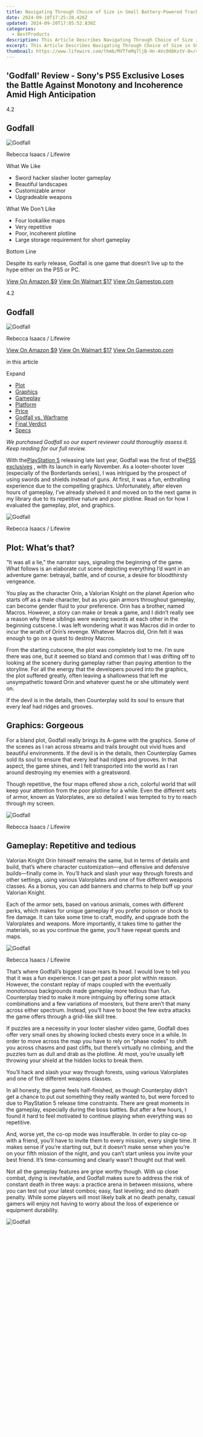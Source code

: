 ```yaml
---
title: Navigating Through Choice of Size in Small Battery-Powered Trackers - A Review on the Most Compact Options Available Today
date: 2024-09-18T17:25:28.426Z
updated: 2024-09-20T17:05:52.830Z
categories:
  - BestProducts
description: This Article Describes Navigating Through Choice of Size in Small Battery-Powered Trackers - A Review on the Most Compact Options Available Today
excerpt: This Article Describes Navigating Through Choice of Size in Small Battery-Powered Trackers - A Review on the Most Compact Options Available Today
thumbnail: https://www.lifewire.com/thmb/MVTfeMq7ljB-Hn-AVc0d6KxtV-0=/400x300/filters:no_upscale():max_bytes(150000):strip_icc():format(webp)/_hero_SQ_PrimeTracking-Personal-GPS-Tracker-1-723aaa6c21964b78a92e3b41ed7314d0.jpg
---
```


## 'Godfall' Review - Sony's PS5 Exclusive Loses the Battle Against Monotony and Incoherence Amid High Anticipation

4.2

## Godfall

![Godfall](https://www.lifewire.com/thmb/n7w43dN9-ygwWWDulxhPK9JDT80=/1000x1000/filters:no_upscale():max_bytes(150000):strip_icc():format(webp)/_hero_SQ_Godfall-PC-Game-1-d3b0021c9f1f4c90a844bf0e8f8fcb25.jpg)

Rebecca Isaacs / Lifewire

 What We Like

* Sword hacker slasher looter gameplay
* Beautiful landscapes
* Customizable armor
* Upgradeable weapons

 What We Don't Like

* Four lookalike maps
* Very repetitive
* Poor, incoherent plotline
* Large storage requirement for short gameplay

 Bottom Line

 Despite its early release, Godfall is one game that doesn’t live up to the hype either on the PS5 or PC.

[View On Amazon $9](https://www.amazon.com/Godfall-PS5-Playstation-5/dp/B08JF5HQF1/?tag=lifewire-onsite-prod-20&ascsubtag=5095668%7Cn6b2b9528d65d46e9b38f6c7bf3ea9a3a05%7CB08JF5HQF1) [View On Walmart $17](https://www.walmart.com/ip/Godfall-for-PlayStation-5/842370163) [View On Gamestop.com](https://www.gamestop.com/video-games/playstation-5/games/products/godfall/11109001.html?condition=New)

4.2

## Godfall

![Godfall](https://www.lifewire.com/thmb/0NLDB5xBHlyMz4ZXPM-uk0dzS7Y=/450x450/filters:no_upscale():max_bytes(150000):strip_icc():format(webp)/_hero_SQ_Godfall-PC-Game-1-d3b0021c9f1f4c90a844bf0e8f8fcb25.jpg)

Rebecca Isaacs / Lifewire

[View On Amazon $9](https://www.amazon.com/Godfall-PS5-Playstation-5/dp/B08JF5HQF1/?tag=lifewire-onsite-prod-20&ascsubtag=5095668%7Cn6b2b9528d65d46e9b38f6c7bf3ea9a3a05%7CB08JF5HQF1) [View On Walmart $17](https://www.walmart.com/ip/Godfall-for-PlayStation-5/842370163) [View On Gamestop.com](https://www.gamestop.com/video-games/playstation-5/games/products/godfall/11109001.html?condition=New)

 in this article

 Expand

* [Plot](https://www.lifewire.com/#toc-plot-whats-that)
* [Graphics](https://www.lifewire.com/#toc-graphics-gorgeous)
* [Gameplay](https://www.lifewire.com/#toc-gameplay-repetitive-and-tedious)
* [Platform](https://www.lifewire.com/#toc-platform-ps5-or-pc)
* [Price](https://www.lifewire.com/#toc-price-overpriced-for-the-amount-of-content-available)
* [Godfall vs. Warframe](https://www.lifewire.com/#toc-godfall-vs-warframe)
* [Final Verdict](https://www.lifewire.com/#toc-final-verdict)
* [Specs](https://www.lifewire.com/#toc-full-spec)

 _We purchased Godfall so our expert reviewer could thoroughly assess it. Keep reading for our full review._

 With the[PlayStation 5](https://www.lifewire.com/sony-playstation-5-review-5088394) releasing late last year, Godfall was the first of the[PS5 exclusives](https://www.lifewire.com/ps5-games-list-5076154) , with its launch in early November. As a looter-shooter lover (especially of the Borderlands series), I was intrigued by the prospect of using swords and shields instead of guns. At first, it was a fun, enthralling experience due to the compelling graphics. Unfortunately, after eleven hours of gameplay, I’ve already shelved it and moved on to the next game in my library due to its repetitive nature and poor plotline. Read on for how I evaluated the gameplay, plot, and graphics.

![Godfall](https://www.lifewire.com/thmb/H6t9YHOQhs7GMJ8lP75_d2mnMVU=/1500x0/filters:no_upscale():max_bytes(150000):strip_icc():format(webp)/Godfall-PC-Game-4-cd60ab2e603a4efaa0031f8aa5743fb4.jpg)

Rebecca Isaacs / Lifewire

## Plot: What’s that?

 “It was all a lie,” the narrator says, signaling the beginning of the game. What follows is an elaborate cut scene depicting everything I’d want in an adventure game: betrayal, battle, and of course, a desire for bloodthirsty vengeance.

 You play as the character Orin, a Valorian Knight on the planet Aperion who starts off as a male character, but as you gain armors throughout gameplay, can become gender fluid to your preference. Orin has a brother, named Macros. However, a story can make or break a game, and I didn’t really see a reason why these siblings were waving swords at each other in the beginning cutscene. I was left wondering what it was Macros did in order to incur the wrath of Orin’s revenge. Whatever Macros did, Orin felt it was enough to go on a quest to destroy Macros.

 From the starting cutscene, the plot was completely lost to me. I’m sure there was one, but it seemed so bland and common that I was drifting off to looking at the scenery during gameplay rather than paying attention to the storyline. For all the energy that the developers poured into the graphics, the plot suffered greatly, often leaving a shallowness that left me unsympathetic toward Orin and whatever quest he or she ultimately went on.

 If the devil is in the details, then Counterplay sold its soul to ensure that every leaf had ridges and grooves.

## Graphics: Gorgeous

 For a bland plot, Godfall really brings its A-game with the graphics. Some of the scenes as I ran across streams and trails brought out vivid hues and beautiful environments. If the devil is in the details, then Counterplay Games sold its soul to ensure that every leaf had ridges and grooves. In that aspect, the game shines, and I felt transported into the world as I ran around destroying my enemies with a greatsword.

 Though repetitive, the four maps offered show a rich, colorful world that will keep your attention from the poor plotline for a while. Even the different sets of armor, known as Valorplates, are so detailed I was tempted to try to reach through my screen.

![Godfall ](https://www.lifewire.com/thmb/IWN-3bTZ5qlsx29Xu_o7m5dQyu8=/1500x0/filters:no_upscale():max_bytes(150000):strip_icc():format(webp)/Godfall-PC-Game-3-9be349303fa148cfbcacfa7551c5c743.jpg)

Rebecca Isaacs / Lifewire

## Gameplay: Repetitive and tedious

 Valorian Knight Orin himself remains the same, but in terms of details and build, that’s where character customization—and offensive and defensive builds—finally come in. You’ll hack and slash your way through forests and other settings, using various Valorplates and one of five different weapons classes. As a bonus, you can add banners and charms to help buff up your Valorian Knight.

 Each of the armor sets, based on various animals, comes with different perks, which makes for unique gameplay if you prefer poison or shock to fire damage. It can take some time to craft, modify, and upgrade both the Valorplates and weapons. More importantly, it takes time to gather the materials, so as you continue the game, you’ll have repeat quests and maps.

![Godfall](https://www.lifewire.com/thmb/lkXYe9qqH3ccZewQudKpzPWU4Xc=/1500x0/filters:no_upscale():max_bytes(150000):strip_icc():format(webp)/Godfall-PC-Game-2-fc516034a42a462ba1b4ab03bcc76269.jpg)

Rebecca Isaacs / Lifewire

 That’s where Godfall’s biggest issue rears its head. I would love to tell you that it was a fun experience. I can get past a poor plot within reason. However, the constant replay of maps coupled with the eventually monotonous backgrounds made gameplay more tedious than fun. Counterplay tried to make it more intriguing by offering some attack combinations and a few variations of monsters, but there aren’t that many across either spectrum. Instead, you’ll have to boost the few extra attacks the game offers through a grid-like skill tree.

 If puzzles are a necessity in your looter slasher video game, Godfall does offer very small ones by showing locked chests every once in a while. In order to move across the map you have to rely on “phase nodes” to shift you across chasms and past cliffs, but there’s virtually no climbing, and the puzzles turn as dull and drab as the plotline. At most, you’re usually left throwing your shield at the hidden locks to break them.

 You’ll hack and slash your way through forests, using various Valorplates and one of five different weapons classes.

 In all honesty, the game feels half-finished, as though Counterplay didn’t get a chance to put out something they really wanted to, but were forced to due to PlayStation 5 release time constraints. There are great moments in the gameplay, especially during the boss battles. But after a few hours, I found it hard to feel motivated to continue playing when everything was so repetitive.

 And, worse yet, the co-op mode was insufferable. In order to play co-op with a friend, you’ll have to invite them to every mission, every single time. It makes sense if you’re starting out, but it doesn’t make sense when you’re on your fifth mission of the night, and you can’t start unless you invite your best friend. It’s time-consuming and clearly wasn’t thought out that well.

 Not all the gameplay features are gripe worthy though. With up close combat, dying is inevitable, and Godfall makes sure to address the risk of constant death in three ways: a practice arena in between missions, where you can test out your latest combos; easy, fast leveling; and no death penalty. While some players will most likely balk at no death penalty, casual gamers will enjoy not having to worry about the loss of experience or equipment durability.

![Godfall](https://www.lifewire.com/thmb/xztzESfeykd-1UUo9xAOFt8EPNE=/1500x0/filters:no_upscale():max_bytes(150000):strip_icc():format(webp)/Godfall-PC-Game-7-4a134c4dc6304645aaeb4ff4a0badefa.jpg)

<!-- affiliate ads begin -->
<span id="1542129">
					<video width="864" height="1152" style="cursor:pointer"
           poster="//a.impactradius-go.com/display-clicktoplayimage/1542129.png"
           onclick="if(!this.playClicked){this.play();this.setAttribute('controls',true);this.playClicked=true;}">
	   <source src="//a.impactradius-go.com/display-ad/16836-1542129">
	   <img src="//a.impactradius-go.com/display-clicktoplayimage/1542129.png" style="border: none; height: 100%; width: 100%; object-fit: contain">
	</video>
	<div style="width:540px;text-align:center"><a href="javascript:window.open(decodeURIComponent('https%3A%2F%2F25home.pxf.io%2Fc%2F5597632%2F1542129%2F16836'), '_blank');void(0);">Click here</a></div>
</span>
<img height="0" width="0" src="https://imp.pxf.io/i/5597632/1542129/16836" style="position:absolute;visibility:hidden;" border="0" />
<!-- affiliate ads end -->

Rebecca Isaacs / Lifewire

<!-- affiliate ads begin -->
<a href="https://appsumo.8odi.net/c/5597632/2049387/7443" target="_top" id="2049387">
  <img src="//a.impactradius-go.com/display-ad/7443-2049387" border="0" alt="https://techidaily.com" width="728" height="90"/>
</a>
<img height="0" width="0" src="https://appsumo.8odi.net/i/5597632/2049387/7443" style="position:absolute;visibility:hidden;" border="0" />
<!-- affiliate ads end -->

## Platform: PS5 or PC

 Godfall is pretty straightforward with its platforms: PlayStation 5, or Windows PCs. It does not work on Macs, so take that into consideration before you make your purchase. In terms of gameplay, neither platform really weighs better than the other, though PC gamers with ultrawide screens may have some issues getting the correct resolution set.

![Godfall ](https://www.lifewire.com/thmb/AVwuGUypRGjuigcAvp7eBT4rj00=/1500x0/filters:no_upscale():max_bytes(150000):strip_icc():format(webp)/Godfall-PC-Game-6-d175a22d9d0c48e8ad3aad12177fe50b.jpg)

Rebecca Isaacs / Lifewire

<!-- affiliate ads begin -->
<a href="https://25home.pxf.io/c/5597632/2148645/16836" target="_top" id="2148645">
  <img src="//a.impactradius-go.com/display-ad/16836-2148645" border="0" alt="https://techidaily.com" width="300" height="90"/>
</a>
<img height="0" width="0" src="https://25home.pxf.io/i/5597632/2148645/16836" style="position:absolute;visibility:hidden;" border="0" />
<!-- affiliate ads end -->

## Price: Overpriced for the amount of content available

 If Godfall was priced around $30, I would have been more sympathetic to its cause. However, the base game itself will cost around $60 before any kind of sale. If you want to upgrade to a higher edition, such as Deluxe or its top edition, Ascended, that will run you up to $90\. That much money for a game that seems half-finished and still requires 50GB of SSD memory is, quite frankly, way too much for anyone to pay. This is also not including the option of pre-order and Ascended content, each of which will cost another $10.

 I’ll be brutally honest here: if it’s between Godfall and Warframe, Warframe is easily a better game.

<!-- affiliate ads begin -->
<a href="https://appsumo.8odi.net/c/5597632/2151894/7443" target="_top" id="2151894">
  <img src="//a.impactradius-go.com/display-ad/7443-2151894" border="0" alt="https://techidaily.com" width="728" height="90"/>
</a>
<img height="0" width="0" src="https://appsumo.8odi.net/i/5597632/2151894/7443" style="position:absolute;visibility:hidden;" border="0" />
<!-- affiliate ads end -->

## Godfall vs. Warframe

 The only game that can remotely come close to Godfall is Warframe. Both offer missions you can complete repetitively, and both require multiple hours of gameplay in order to progress in the game.

 I’ll be brutally honest here: if it’s between Godfall and Warframe, Warframe is easily a better game. While Godfall offers beauty in the natural world, Warframe builds on a seriously sci-fi world that’s constantly expanding.

 More importantly, Warframe offers its players who want that looter slasher experience something Godfall cannot: mostly free gameplay. While Warframe relies on microtransactions, the base game is free—and requires lots of hours of gameplay to advance. As much as I wanted to recommend Godfall, the fact is that Warframe does what Godfall wanted to do for better and for less of a cost (unless you really want to engage in microtransactions).

 In all honesty, the game feels half-finished, as though Counterplay didn’t get a chance to put out something they really wanted to, but were forced to due to PlayStation 5 release time constraints.

 Final Verdict

 **Scenery doesn’t make up for lackluster gameplay.**

 If you’re looking for a mindless hack and slash game to play, this might be a go-to game for you, especially if you like Warframe. But as much as I loved the graphics, I can’t recommend Godfall based on the landscapes alone. If you feel obligated to try out a melee looter slasher, wait for a sale, but for most people you can find better games to play.

### Similar Products We've Reviewed

* [Assassin's Creed: Valhalla](https://www.lifewire.com/assassin-s-creed-valhalla-review-an-epic-viking-adventure-across-the-medieval-world-5086782)
* [Watch Dogs: Legion](https://www.lifewire.com/watch-dogs-legion-review-a-new-setting-for-the-series-5085469)
* [Marvel’s Avengers](https://www.lifewire.com/marvel-s-avengers-review-5088311)

## Specs

* Product Name  Godfall
* UPC  850012348047
* Price  $59.99
* Release Date  November 2020
* Weight  4.11 oz.
* Product Dimensions  0.6 x 5.3 x 6.7 in.
* Color  N/A
* Rating  Teen
* Genre  Action, Adventure
* Available Platforms  PS5, Windows 10 PC
* Processor Minimum  Intel Core i5-6600 | AMD Ryzen 5 1600
* Memory Minimum  50 GB (SSD Recommended)
* Graphics  Nvidia GeForce GTX 1060, 6 GB | AMD Radeon RX 580, 8 GB
* Network  Internet connection required

<ins class="adsbygoogle"
     style="display:block"
     data-ad-format="autorelaxed"
     data-ad-client="ca-pub-7571918770474297"
     data-ad-slot="1223367746"></ins>

<ins class="adsbygoogle"
     style="display:block"
     data-ad-client="ca-pub-7571918770474297"
     data-ad-slot="8358498916"
     data-ad-format="auto"
     data-full-width-responsive="true"></ins>



